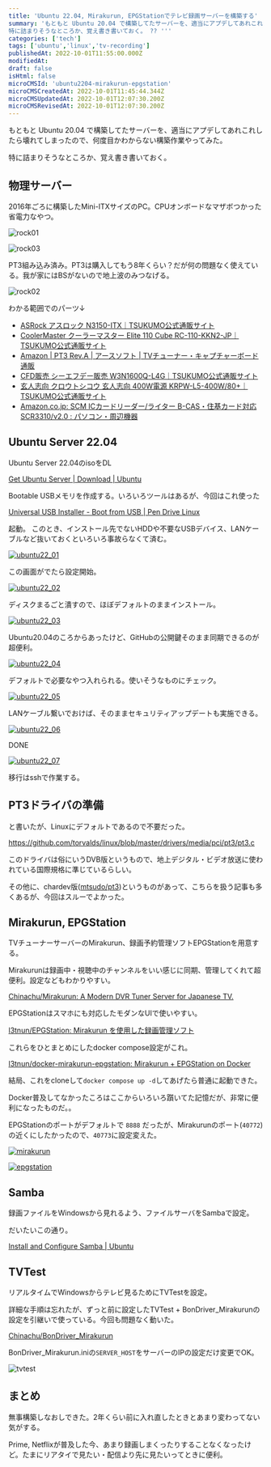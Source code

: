 ```yaml
---
title: 'Ubuntu 22.04, Mirakurun, EPGStationでテレビ録画サーバーを構築する'
summary: 'もともと Ubuntu 20.04 で構築してたサーバーを、適当にアプデしてあれこれしたら壊れてしまったので、何度目かわからない構築作業やってみた。
特に詰まりそうなところか、覚え書き書いておく。 ?? '''
categories: ['tech']
tags: ['ubuntu','linux','tv-recording']
publishedAt: 2022-10-01T11:55:00.000Z
modifiedAt: 
draft: false
isHtml: false
microCMSId: 'ubuntu2204-mirakurun-epgstation'
microCMSCreatedAt: 2022-10-01T11:45:44.344Z
microCMSUpdatedAt: 2022-10-01T12:07:30.200Z
microCMSRevisedAt: 2022-10-01T12:07:30.200Z
---
```

もともと Ubuntu 20.04 で構築してたサーバーを、適当にアプデしてあれこれしたら壊れてしまったので、何度目かわからない構築作業やってみた。

特に詰まりそうなところか、覚え書き書いておく。

## 物理サーバー

2016年ごろに構築したMini-ITXサイズのPC。CPUオンボードなマザボつかった省電力なやつ。

![rock01](https://images.microcms-assets.io/assets/4f79e018736547879adf5670ebeaccc3/225b1bad371642cda08756dedc01c13d/rock01.jpg?w=300)

![rock03](https://images.microcms-assets.io/assets/4f79e018736547879adf5670ebeaccc3/5649930296e14d02969f71cf5c1342b5/rock03.jpg?w=300)

PT3組み込み済み。PT3は購入してもう8年くらい？だが何の問題なく使えている。我が家にはBSがないので地上波のみつなげる。

![rock02](https://images.microcms-assets.io/assets/4f79e018736547879adf5670ebeaccc3/f60bc404201044bf832db8990875d02e/rock02.jpg?w=300)


わかる範囲でのパーツ↓

- [ASRock アスロック N3150-ITX｜TSUKUMO公式通販サイト](https://shop.tsukumo.co.jp/goods/4537694200714)
- [CoolerMaster クーラーマスター Elite 110 Cube RC-110-KKN2-JP｜TSUKUMO公式通販サイト](https://shop.tsukumo.co.jp/goods/4719512046746)
- [Amazon | PT3 Rev.A | アースソフト | TVチューナー・キャプチャーボード 通販](https://www.amazon.co.jp/%E3%82%A2%E3%83%BC%E3%82%B9%E3%82%BD%E3%83%95%E3%83%88-PT3-Rev-A/dp/B00857CQAM)
- [CFD販売 シーエフデー販売 W3N1600Q-L4G｜TSUKUMO公式通販サイト](https://shop.tsukumo.co.jp/goods/4988755011242)
- [玄人志向 クロウトシコウ 玄人志向 400W電源 KRPW-L5-400W/80+｜TSUKUMO公式通販サイト](https://shop.tsukumo.co.jp/goods/4988755020602)
- [Amazon.co.jp: SCM ICカードリーダー/ライター B-CAS・住基カード対応 SCR3310/v2.0 : パソコン・周辺機器](https://www.amazon.co.jp/IC%E3%82%AB%E3%83%BC%E3%83%89%E3%83%AA%E3%83%BC%E3%83%80%E3%83%BC%EF%BC%8F%E3%83%A9%E3%82%A4%E3%82%BF%E3%83%BC-B-CAS%E3%83%BB%E4%BD%8F%E5%9F%BA%E3%82%AB%E3%83%BC%E3%83%89%E5%AF%BE%E5%BF%9C-SCR3310-v2-0-%E3%80%90%E7%B0%A1%E6%98%93%E3%83%91%E3%83%83%E3%82%B1%E3%83%BC%E3%82%B8%E5%93%81%E3%80%91/dp/B0085H4YZC)



## Ubuntu Server 22.04

Ubuntu Server 22.04のisoをDL

[Get Ubuntu Server | Download | Ubuntu](https://ubuntu.com/download/server)

Bootable USBメモリを作成する。いろいろツールはあるが、今回はこれ使った

[Universal USB Installer - Boot from USB | Pen Drive Linux](https://www.pendrivelinux.com/universal-usb-installer-easy-as-1-2-3/)

起動。
このとき、インストール先でないHDDや不要なUSBデバイス、LANケーブルなど抜いておくといろいろ事故らなくて済む。

[![ubuntu22_01](https://images.microcms-assets.io/assets/4f79e018736547879adf5670ebeaccc3/c2040ed97ea143a3ae82c31384c740a2/ubuntu22_01.png?w=300)](https://images.microcms-assets.io/assets/4f79e018736547879adf5670ebeaccc3/c2040ed97ea143a3ae82c31384c740a2/ubuntu22_01.png)

この画面がでたら設定開始。

[![ubuntu22_02](https://images.microcms-assets.io/assets/4f79e018736547879adf5670ebeaccc3/7396e9277f88453fa19d070698c8ffe3/ubuntu22_02.png?w=300)](https://images.microcms-assets.io/assets/4f79e018736547879adf5670ebeaccc3/7396e9277f88453fa19d070698c8ffe3/ubuntu22_02.png)

ディスクまるごと潰すので、ほぼデフォルトのままインストール。

[![ubuntu22_03](https://images.microcms-assets.io/assets/4f79e018736547879adf5670ebeaccc3/aca7f7a5133f482282d4ed21e0f453aa/ubuntu22_03.png?w=300)](https://images.microcms-assets.io/assets/4f79e018736547879adf5670ebeaccc3/aca7f7a5133f482282d4ed21e0f453aa/ubuntu22_03.png)

Ubuntu20.04のころからあったけど、GitHubの公開鍵そのまま同期できるのが超便利。

[![ubuntu22_04](https://images.microcms-assets.io/assets/4f79e018736547879adf5670ebeaccc3/acc74b4cebcd410bb049094b9f49501f/ubuntu22_04.png?w=300)](https://images.microcms-assets.io/assets/4f79e018736547879adf5670ebeaccc3/acc74b4cebcd410bb049094b9f49501f/ubuntu22_04.png)

デフォルトで必要なやつ入れられる。使いそうなものにチェック。

[![ubuntu22_05](https://images.microcms-assets.io/assets/4f79e018736547879adf5670ebeaccc3/542875a472ee4112ba42f50832b24d24/ubuntu22_05.png?w=300)](https://images.microcms-assets.io/assets/4f79e018736547879adf5670ebeaccc3/542875a472ee4112ba42f50832b24d24/ubuntu22_05.png)

LANケーブル繋いでおけば、そのままセキュリティアップデートも実施できる。

[![ubuntu22_06](https://images.microcms-assets.io/assets/4f79e018736547879adf5670ebeaccc3/c3843330b3e34f8e9304dba38ec4375a/ubuntu22_06.png?w=300)](https://images.microcms-assets.io/assets/4f79e018736547879adf5670ebeaccc3/c3843330b3e34f8e9304dba38ec4375a/ubuntu22_06.png)

DONE

[![ubuntu22_07](https://images.microcms-assets.io/assets/4f79e018736547879adf5670ebeaccc3/7cd871f8c3294018bc7bc4c92e52f6e5/ubuntu22_07.png?w=300)](https://images.microcms-assets.io/assets/4f79e018736547879adf5670ebeaccc3/7cd871f8c3294018bc7bc4c92e52f6e5/ubuntu22_07.png)

移行はsshで作業する。

## PT3ドライバの準備

と書いたが、Linuxにデフォルトであるので不要だった。

https://github.com/torvalds/linux/blob/master/drivers/media/pci/pt3/pt3.c

このドライバは俗にいうDVB版というもので、地上デジタル・ビデオ放送に使われている国際規格に準じているらしい。

その他に、chardev版([mtsudo/pt3](https://github.com/m-tsudo/pt3))というものがあって、こちらを扱う記事も多くあるが、今回はスルーでよかった。

## Mirakurun, EPGStation

TVチューナーサーバーのMirakurun、録画予約管理ソフトEPGStationを用意する。

Mirakurunは録画中・視聴中のチャンネルをいい感じに同期、管理してくれて超便利。設定などもわかりやすい。

[Chinachu/Mirakurun: A Modern DVR Tuner Server for Japanese TV.](https://github.com/Chinachu/Mirakurun)

EPGStationはスマホにも対応したモダンなUIで使いやすい。

[l3tnun/EPGStation: Mirakurun を使用した録画管理ソフト](https://github.com/l3tnun/EPGStation)



これらをひとまとめにしたdocker compose設定がこれ。

[l3tnun/docker-mirakurun-epgstation: Mirakurun + EPGStation on Docker](https://github.com/l3tnun/docker-mirakurun-epgstation)

結局、これをcloneして`docker compose up -d`してあげたら普通に起動できた。

Docker普及してなかったころはここからいろいろ躓いてた記憶だが、非常に便利になったものだ。。

EPGStationのポートがデフォルトで `8888` だったが、Mirakurunのポート(`40772`)の近くにしたかったので、`40773`に設定変えた。

[![mirakurun](https://images.microcms-assets.io/assets/4f79e018736547879adf5670ebeaccc3/6db8b638cdfa4a8d9ded8768aa9d8020/mirakurun.png?w=300)](https://images.microcms-assets.io/assets/4f79e018736547879adf5670ebeaccc3/6db8b638cdfa4a8d9ded8768aa9d8020/mirakurun.png)

[![epgstation](https://images.microcms-assets.io/assets/4f79e018736547879adf5670ebeaccc3/32500cc74e4140359b42fcf844ff2510/epgstation.png?w=300)](https://images.microcms-assets.io/assets/4f79e018736547879adf5670ebeaccc3/32500cc74e4140359b42fcf844ff2510/epgstation.png)

## Samba

録画ファイルをWindowsから見れるよう、ファイルサーバをSambaで設定。

だいたいこの通り。

[Install and Configure Samba | Ubuntu](https://ubuntu.com/tutorials/install-and-configure-samba#1-overview)

## TVTest

リアルタイムでWindowsからテレビ見るためにTVTestを設定。

詳細な手順は忘れたが、ずっと前に設定したTVTest + BonDriver_Mirakurunの設定を引継いで使っている。今回も問題なく動いた。

[Chinachu/BonDriver\_Mirakurun](https://github.com/Chinachu/BonDriver_Mirakurun)

BonDriver_Mirakurun.iniの`SERVER_HOST`をサーバーのIPの設定だけ変更でOK。

![tvtest](https://images.microcms-assets.io/assets/4f79e018736547879adf5670ebeaccc3/946d29cab721462f903ab50abd08c78e/tvtest.png)

## まとめ

無事構築しなおしできた。2年くらい前に入れ直したときとあまり変わってない気がする。

Prime, Netflixが普及した今、あまり録画しまくったりすることなくなったけど。たまにリアタイで見たい・配信より先に見たいってときに便利。
    